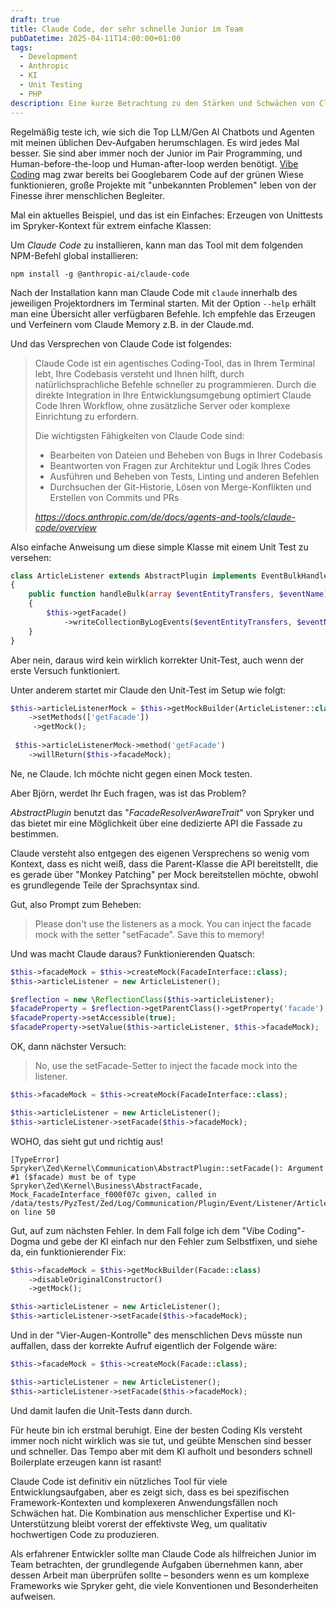 ```yaml
---
draft: true
title: Claude Code, der sehr schnelle Junior im Team
pubDatetime: 2025-04-11T14:00:00+01:00
tags:
  - Development
  - Anthropic
  - KI
  - Unit Testing
  - PHP
description: Eine kurze Betrachtung zu den Stärken und Schwächen von Claude Code im Pairprogramming bei der Erstellung von Unit Tests
---
```


Regelmäßig teste ich, wie sich die Top LLM/Gen AI Chatbots und Agenten mit meinen üblichen Dev-Aufgaben herumschlagen. 
Es wird jedes Mal besser.
Sie sind aber immer noch der Junior im Pair Programming, und Human-before-the-loop und Human-after-loop werden benötigt. [Vibe Coding](https://de.wikipedia.org/wiki/Vibe_Coding) mag zwar bereits bei Googlebarem Code auf der grünen Wiese funktionieren, große Projekte mit "unbekannten Problemen" leben von der Finesse ihrer menschlichen Begleiter.

Mal ein aktuelles Beispiel, und das ist ein Einfaches: Erzeugen von Unittests im Spryker-Kontext für extrem einfache Klassen: 

Um _Claude Code_ zu installieren, kann man das Tool mit dem folgenden NPM-Befehl global installieren:

```shell
npm install -g @anthropic-ai/claude-code
```

Nach der Installation kann man Claude Code mit `claude` innerhalb des jeweiligen Projektordners im Terminal starten. Mit der Option `--help` erhält man eine Übersicht aller verfügbaren Befehle. Ich empfehle das Erzeugen und Verfeinern vom Claude Memory z.B. in der Claude.md.

Und das Versprechen von Claude Code ist folgendes:

> Claude Code ist ein agentisches Coding-Tool, das in Ihrem Terminal lebt, Ihre Codebasis versteht und Ihnen hilft, durch natürlichsprachliche Befehle schneller zu programmieren. Durch die direkte Integration in Ihre Entwicklungsumgebung optimiert Claude Code Ihren Workflow, ohne zusätzliche Server oder komplexe Einrichtung zu erfordern.
>
> Die wichtigsten Fähigkeiten von Claude Code sind:
>
> - Bearbeiten von Dateien und Beheben von Bugs in Ihrer Codebasis
> - Beantworten von Fragen zur Architektur und Logik Ihres Codes
> - Ausführen und Beheben von Tests, Linting und anderen Befehlen
> - Durchsuchen der Git-Historie, Lösen von Merge-Konflikten und Erstellen von Commits und PRs
>
> <cite>https://docs.anthropic.com/de/docs/agents-and-tools/claude-code/overview</cite>

Also einfache Anweisung um diese simple Klasse mit einem Unit Test zu versehen:

```php
class ArticleListener extends AbstractPlugin implements EventBulkHandlerInterface
{
    public function handleBulk(array $eventEntityTransfers, $eventName)
    {
        $this->getFacade()
            ->writeCollectionByLogEvents($eventEntityTransfers, $eventName);
    }
}
```

Aber nein, daraus wird kein wirklich korrekter Unit-Test, auch wenn der erste Versuch funktioniert.

Unter anderem startet mir Claude den Unit-Test im Setup wie folgt:

```php
$this->articleListenerMock = $this->getMockBuilder(ArticleListener::class)
    ->setMethods(['getFacade'])
     ->getMock();
               
 $this->articleListenerMock->method('getFacade')
    ->willReturn($this->facadeMock);
```

Ne, ne Claude. Ich möchte nicht gegen einen Mock testen.

Aber Björn, werdet Ihr Euch fragen, was ist das Problem?

_AbstractPlugin_ benutzt das "_FacadeResolverAwareTrait_" von Spryker und das bietet mir eine Möglichkeit über eine dedizierte API die Fassade zu bestimmen. 

Claude versteht also entgegen des eigenen Versprechens so wenig vom Kontext, dass es nicht weiß, dass die Parent-Klasse die API bereitstellt, die es gerade über "Monkey Patching" per Mock bereitstellen möchte, obwohl es grundlegende Teile der Sprachsyntax sind.

Gut, also Prompt zum Beheben:

> Please don't use the listeners as a mock. You can inject the facade mock with the setter "setFacade". Save this to memory!

Und was macht Claude daraus? Funktionierenden Quatsch:

```php
$this->facadeMock = $this->createMock(FacadeInterface::class);
$this->articleListener = new ArticleListener();

$reflection = new \ReflectionClass($this->articleListener);
$facadeProperty = $reflection->getParentClass()->getProperty('facade');
$facadeProperty->setAccessible(true);
$facadeProperty->setValue($this->articleListener, $this->facadeMock);
```

OK, dann nächster Versuch:

> No, use the setFacade-Setter to inject the facade mock into the listener. 

```php
$this->facadeMock = $this->createMock(FacadeInterface::class);

$this->articleListener = new ArticleListener();
$this->articleListener->setFacade($this->facadeMock);
```

WOHO, das sieht gut und richtig aus!

```shell
[TypeError] Spryker\Zed\Kernel\Communication\AbstractPlugin::setFacade(): Argument #1 ($facade) must be of type Spryker\Zed\Kernel\Business\AbstractFacade, Mock_FacadeInterface_f000f07c given, called in /data/tests/PyzTest/Zed/Log/Communication/Plugin/Event/Listener/ArticleListenerTest.php on line 50
```

Gut, auf zum nächsten Fehler. In dem Fall folge ich dem "Vibe Coding"-Dogma und gebe der KI einfach nur den Fehler zum Selbstfixen, und siehe da, ein funktionierender Fix:

```php
$this->facadeMock = $this->getMockBuilder(Facade::class)
    ->disableOriginalConstructor()
    ->getMock();

$this->articleListener = new ArticleListener();
$this->articleListener->setFacade($this->facadeMock);
```

Und in der "Vier-Augen-Kontrolle" des menschlichen Devs müsste nun auffallen, dass der korrekte Aufruf eigentlich der Folgende wäre:

```php
$this->facadeMock = $this->createMock(Facade::class);

$this->articleListener = new ArticleListener();
$this->articleListener->setFacade($this->facadeMock);
```

Und damit laufen die Unit-Tests dann durch.

Für heute bin ich erstmal beruhigt. Eine der besten Coding KIs versteht immer noch nicht wirklich was sie tut, und geübte Menschen sind besser und schneller. Das Tempo aber mit dem KI aufholt und besonders schnell Boilerplate erzeugen kann ist rasant!

Claude Code ist definitiv ein nützliches Tool für viele Entwicklungsaufgaben, aber es zeigt sich, dass es bei spezifischen Framework-Kontexten und komplexeren Anwendungsfällen noch Schwächen hat. Die Kombination aus menschlicher Expertise und KI-Unterstützung bleibt vorerst der effektivste Weg, um qualitativ hochwertigen Code zu produzieren.

Als erfahrener Entwickler sollte man Claude Code als hilfreichen Junior im Team betrachten, der grundlegende Aufgaben übernehmen kann, aber dessen Arbeit man überprüfen sollte – besonders wenn es um komplexe Frameworks wie Spryker geht, die viele Konventionen und Besonderheiten aufweisen.

